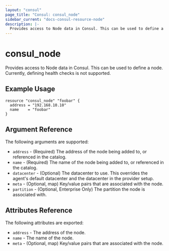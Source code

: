 ```yaml
---
layout: "consul"
page_title: "Consul: consul_node"
sidebar_current: "docs-consul-resource-node"
description: |-
  Provides access to Node data in Consul. This can be used to define a node.
---
```


# consul_node

Provides access to Node data in Consul. This can be used to define a
node. Currently, defining health checks is not supported.

## Example Usage

```hcl
resource "consul_node" "foobar" {
  address = "192.168.10.10"
  name    = "foobar"
}
```

## Argument Reference

The following arguments are supported:

* `address` - (Required) The address of the node being added to, or referenced in the catalog.
* `name` - (Required) The name of the node being added to, or referenced in the catalog.
* `datacenter` - (Optional) The datacenter to use. This overrides the agent's default datacenter and the datacenter in the provider setup.
* `meta` - (Optional, map) Key/value pairs that are associated with the node.
* `partition` - (Optional, Enterprise Only) The partition the node is associated with.

## Attributes Reference

The following attributes are exported:

* `address` - The address of the node.
* `name` - The name of the node.
* `meta` - (Optional, map) Key/value pairs that are associated with the node.
